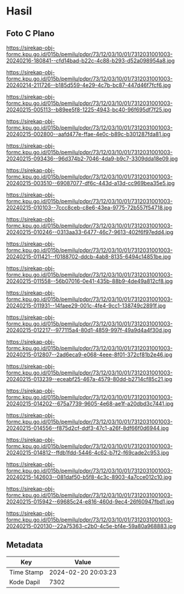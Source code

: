 # Hasil

## Foto C Plano

https://sirekap-obj-formc.kpu.go.id/015b/pemilu/pdpr/73/12/03/10/01/7312031001003-20240216-180841--cfd14bad-b22c-4c88-b293-d52a098954a8.jpg

https://sirekap-obj-formc.kpu.go.id/015b/pemilu/pdpr/73/12/03/10/01/7312031001003-20240214-211726--b185d559-4e29-4c7b-bc87-447d46f7fcf6.jpg

https://sirekap-obj-formc.kpu.go.id/015b/pemilu/pdpr/73/12/03/10/01/7312031001003-20240215-005113--b89ee5f8-1225-4943-bc40-96f695df7f25.jpg

https://sirekap-obj-formc.kpu.go.id/015b/pemilu/pdpr/73/12/03/10/01/7312031001003-20240215-002800--aafd477e-ffae-4e0c-b89c-b301287fda81.jpg

https://sirekap-obj-formc.kpu.go.id/015b/pemilu/pdpr/73/12/03/10/01/7312031001003-20240215-093436--96d374b2-7046-4da9-b9c7-3309dda18e09.jpg

https://sirekap-obj-formc.kpu.go.id/015b/pemilu/pdpr/73/12/03/10/01/7312031001003-20240215-003510--69087077-df6c-443d-a13d-cc969bea35e5.jpg

https://sirekap-obj-formc.kpu.go.id/015b/pemilu/pdpr/73/12/03/10/01/7312031001003-20240215-010103--7ccc8ceb-c8e6-43ea-9775-72b557f54718.jpg

https://sirekap-obj-formc.kpu.go.id/015b/pemilu/pdpr/73/12/03/10/01/7312031001003-20240215-010246--0313aa33-6477-46c7-9613-402f6f97edd4.jpg

https://sirekap-obj-formc.kpu.go.id/015b/pemilu/pdpr/73/12/03/10/01/7312031001003-20240215-011421--f0188702-ddcb-4ab8-8135-6494c14851be.jpg

https://sirekap-obj-formc.kpu.go.id/015b/pemilu/pdpr/73/12/03/10/01/7312031001003-20240215-011558--56b07016-0e41-435b-88b9-4de49a812cf8.jpg

https://sirekap-obj-formc.kpu.go.id/015b/pemilu/pdpr/73/12/03/10/01/7312031001003-20240215-011931--14faee29-001c-4fe4-9cc1-138749c2891f.jpg

https://sirekap-obj-formc.kpu.go.id/015b/pemilu/pdpr/73/12/03/10/01/7312031001003-20240215-012217--977115a4-80d1-4859-997f-49a9d4a4f30d.jpg

https://sirekap-obj-formc.kpu.go.id/015b/pemilu/pdpr/73/12/03/10/01/7312031001003-20240215-012807--2ad6eca9-e068-4eee-8f01-372cf81b2e46.jpg

https://sirekap-obj-formc.kpu.go.id/015b/pemilu/pdpr/73/12/03/10/01/7312031001003-20240215-013239--eceabf25-467a-4579-80dd-b2714cf85c21.jpg

https://sirekap-obj-formc.kpu.go.id/015b/pemilu/pdpr/73/12/03/10/01/7312031001003-20240215-014202--675a7739-9605-4e68-ae1f-a20dbd3c7441.jpg

https://sirekap-obj-formc.kpu.go.id/015b/pemilu/pdpr/73/12/03/10/01/7312031001003-20240215-014556--f875d2cf-ddf3-47c1-a26f-8df66f0d6944.jpg

https://sirekap-obj-formc.kpu.go.id/015b/pemilu/pdpr/73/12/03/10/01/7312031001003-20240215-014812--ffdb1fdd-5446-4c62-b7f2-f69cade2c953.jpg

https://sirekap-obj-formc.kpu.go.id/015b/pemilu/pdpr/73/12/03/10/01/7312031001003-20240215-142603--081daf50-b5f8-4c3c-8903-4a7cce012c10.jpg

https://sirekap-obj-formc.kpu.go.id/015b/pemilu/pdpr/73/12/03/10/01/7312031001003-20240215-015942--69685c24-e816-460d-9ec4-26f60947fbd1.jpg

https://sirekap-obj-formc.kpu.go.id/015b/pemilu/pdpr/73/12/03/10/01/7312031001003-20240215-020130--22a75363-c2b0-4c5e-bf4e-59a80a968883.jpg


## Metadata

| Key        | Value               |
| ---------- | ------------------- |
| Time Stamp | 2024-02-20 20:03:23 |
| Kode Dapil | 7302                |



